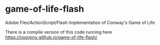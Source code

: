 # game-of-life-flash
Adobe Flex/ActionScript/Flash Implementation of Conway's Game of Life

There is a compile version of this code running here https://noonjinx.github.io/game-of-life-flash/
